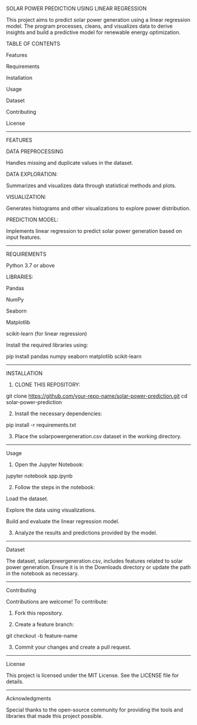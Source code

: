 SOLAR POWER PREDICTION USING LINEAR REGRESSION 

This project aims to predict solar power generation using a linear regression model. The program processes, cleans, and visualizes data to derive insights and build a predictive model for renewable energy optimization.

TABLE OF CONTENTS 

Features

Requirements

Installation

Usage

Dataset

Contributing

License



---

FEATURES 

DATA PREPROCESSING 

Handles missing and duplicate values in the dataset.


DATA EXPLORATION:

Summarizes and visualizes data through statistical methods and plots.


VISUALIZATION:

Generates histograms and other visualizations to explore power distribution.


PREDICTION MODEL:

Implements linear regression to predict solar power generation based on input features.




---

REQUIREMENTS 

Python 3.7 or above

LIBRARIES:

Pandas

NumPy

Seaborn

Matplotlib

scikit-learn (for linear regression)



Install the required libraries using:

pip install pandas numpy seaborn matplotlib scikit-learn


---

INSTALLATION 

1. CLONE THIS REPOSITORY:

git clone https://github.com/your-repo-name/solar-power-prediction.git
cd solar-power-prediction


2. Install the necessary dependencies:

pip install -r requirements.txt


3. Place the solarpowergeneration.csv dataset in the working directory.




---

Usage

1. Open the Jupyter Notebook:

jupyter notebook spp.ipynb


2. Follow the steps in the notebook:

Load the dataset.

Explore the data using visualizations.

Build and evaluate the linear regression model.



3. Analyze the results and predictions provided by the model.




---

Dataset

The dataset, solarpowergeneration.csv, includes features related to solar power generation. Ensure it is in the Downloads directory or update the path in the notebook as necessary.


---

Contributing

Contributions are welcome! To contribute:

1. Fork this repository.


2. Create a feature branch:

git checkout -b feature-name


3. Commit your changes and create a pull request.




---

License

This project is licensed under the MIT License. See the LICENSE file for details.


---

Acknowledgments

Special thanks to the open-source community for providing the tools and libraries that made this project possible.

